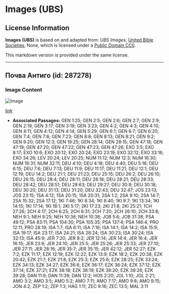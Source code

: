 # Images (UBS)

## License Information

**Images (UBS)** is based on and adapted from: _UBS Images_, [United Bible Societies](https://unitedbiblesocieties.org/), None, which is licensed under a [Public Domain CC0](https://creativecommons.org/public-domain/cc0/).

This markdown version is provided under the same license.



--------------------------------

## Почва Антиго (id: 287278)

### Image Content

![Image](https://cdn.aquifer.bible/aquifer-content/resources/Media/WEB-0819_soil_antigo.jpg)

[link](https://cdn.aquifer.bible/aquifer-content/resources/Media/WEB-0819_soil_antigo.jpg)

* **Associated Passages:** GEN 1:25; GEN 2:5; GEN 2:6; GEN 2:7; GEN 2:9; GEN 2:19; GEN 3:17; GEN 3:19; GEN 3:23; GEN 4:2; GEN 4:3; GEN 4:10; GEN 4:11; GEN 4:12; GEN 4:14; GEN 5:29; GEN 6:1; GEN 6:7; GEN 6:20; GEN 7:4; GEN 7:8; GEN 7:23; GEN 8:8; GEN 8:13; GEN 8:21; GEN 9:2; GEN 9:20; GEN 12:3; GEN 19:25; GEN 28:14; GEN 28:15; GEN 47:18; GEN 47:19; GEN 47:20; GEN 47:22; GEN 47:23; GEN 47:26; EXO 3:5; EXO 8:17; EXO 10:6; EXO 20:12; EXO 20:24; EXO 23:19; EXO 32:12; EXO 33:16; EXO 34:26; LEV 20:24; LEV 20:25; NUM 11:12; NUM 12:3; NUM 16:30; NUM 16:31; NUM 32:11; DEU 4:10; DEU 4:18; DEU 4:40; DEU 5:16; DEU 6:15; DEU 7:6; DEU 7:13; DEU 11:9; DEU 11:17; DEU 11:21; DEU 12:1; DEU 12:19; DEU 14:2; DEU 21:1; DEU 21:23; DEU 25:15; DEU 26:2; DEU 26:10; DEU 26:15; DEU 28:4; DEU 28:11; DEU 28:18; DEU 28:21; DEU 28:33; DEU 28:42; DEU 28:51; DEU 28:63; DEU 29:27; DEU 30:9; DEU 30:18; DEU 30:20; DEU 31:13; DEU 31:20; DEU 32:43; DEU 32:47; JOS 23:13; JOS 23:15; 1SA 4:12; 1SA 20:15; 1SA 20:31; 2SA 1:2; 2SA 9:10; 2SA 14:7; 2SA 15:32; 2SA 17:12; 1KI 7:46; 1KI 8:34; 1KI 8:40; 1KI 9:7; 1KI 13:34; 1KI 14:15; 1KI 17:14; 1KI 18:1; 2KI 5:17; 2KI 17:23; 2KI 21:8; 2KI 25:21; 1CH 27:26; 2CH 4:17; 2CH 6:25; 2CH 6:31; 2CH 7:20; 2CH 26:10; 2CH 33:8; NEH 9:1; NEH 9:25; NEH 10:36; NEH 10:38; JOB 5:6; JOB 31:38; PSA 49:12; PSA 83:11; PSA 104:30; PSA 105:35; PSA 137:4; PSA 146:4; PRO 12:11; PRO 28:19; ISA 1:7; ISA 6:11; ISA 7:16; ISA 14:1; ISA 14:2; ISA 15:9; ISA 19:17; ISA 23:17; ISA 24:21; ISA 28:24; ISA 30:23; ISA 30:24; ISA 32:13; ISA 45:9; JER 7:20; JER 8:2; JER 12:14; JER 14:4; JER 16:4; JER 16:15; JER 23:8; JER 24:10; JER 25:5; JER 25:26; JER 25:33; JER 27:10; JER 27:11; JER 28:16; JER 35:7; JER 35:15; JER 42:12; JER 52:27; EZK 7:2; EZK 11:17; EZK 12:19; EZK 12:22; EZK 13:9; EZK 18:2; EZK 20:38; EZK 20:42; EZK 21:7; EZK 21:8; EZK 25:3; EZK 25:6; EZK 28:25; EZK 33:24; EZK 34:13; EZK 34:27; EZK 36:6; EZK 36:17; EZK 36:24; EZK 37:12; EZK 37:14; EZK 37:21; EZK 38:18; EZK 38:19; EZK 38:20; EZK 39:26; EZK 39:28; DAN 11:9; DAN 11:39; DAN 12:2; HOS 2:20; JOL 1:10; JOL 2:21; AMO 3:2; AMO 3:5; AMO 5:2; AMO 7:11; AMO 7:17; AMO 9:8; AMO 9:15; JON 4:2; ZEP 1:2; ZEP 1:3; HAG 1:11; ZEC 9:16; ZEC 13:5; MAL 3:11

